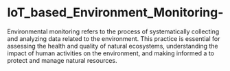 # IoT_based_Environment_Monitoring-
Environmental monitoring refers to the process of systematically collecting and analyzing data  related to the environment. This practice is essential for assessing the health and quality of  natural ecosystems, understanding the impact of human activities on the environment, and  making informed a to protect and manage natural resources. 
